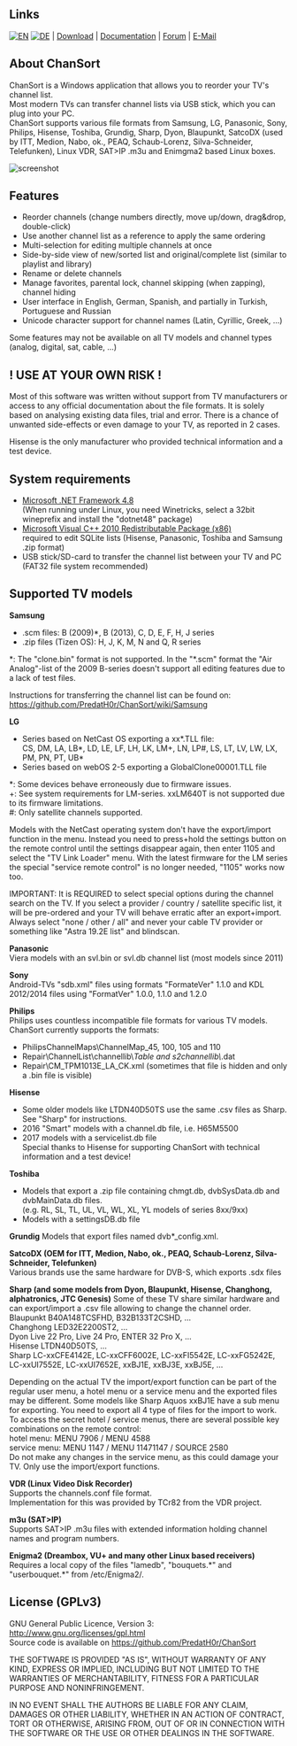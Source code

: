 Links
-----
[![EN](http://beham.biz/chansort/flag_en.png)](https://github.com/PredatH0r/ChanSort/blob/master/readme.md)
[![DE](http://beham.biz/chansort/flag_de.png)](https://github.com/PredatH0r/ChanSort/blob/master/readme_de.md) |
[Download](https://github.com/PredatH0r/ChanSort/releases) | 
[Documentation](https://github.com/PredatH0r/ChanSort/wiki) |
[Forum](https://github.com/PredatH0r/ChanSort/issues) | 
[E-Mail](mailto:horst@beham.biz)

About ChanSort
--------------
ChanSort is a Windows application that allows you to reorder your TV's channel list.  
Most modern TVs can transfer channel lists via USB stick, which you can plug into your PC.  
ChanSort supports various file formats from Samsung, LG, Panasonic, Sony, Philips, Hisense, Toshiba, Grundig,
Sharp, Dyon, Blaupunkt, SatcoDX (used by ITT, Medion, Nabo, ok., PEAQ, Schaub-Lorenz, Silva-Schneider, Telefunken),
Linux VDR, SAT>IP .m3u and Enimgma2 based Linux boxes.

![screenshot](http://beham.biz/chansort/ChanSort-en.png)

Features
--------
- Reorder channels (change numbers directly, move up/down, drag&drop, double-click)
- Use another channel list as a reference to apply the same ordering
- Multi-selection for editing multiple channels at once
- Side-by-side view of new/sorted list and original/complete list (similar to playlist and library)
- Rename or delete channels
- Manage favorites, parental lock, channel skipping (when zapping), channel hiding
- User interface in English, German, Spanish, and partially in Turkish, Portuguese and Russian
- Unicode character support for channel names (Latin, Cyrillic, Greek, ...)

Some features may not be available on all TV models and channel types (analog, digital, sat, cable, ...)

! USE AT YOUR OWN RISK !
------------------------
Most of this software was written without support from TV manufacturers or access to any official 
documentation about the file formats. It is solely based on analysing existing data files, trial and error.
There is a chance of unwanted side-effects or even damage to your TV, as reported in 2 cases.

Hisense is the only manufacturer who provided technical information and a test device.


System requirements
-------------------
- [Microsoft .NET Framework 4.8](https://dotnet.microsoft.com/download/dotnet-framework)  
  (When running under Linux, you need Winetricks, select a 32bit wineprefix and install the "dotnet48" package)
- [Microsoft Visual C++ 2010 Redistributable Package (x86)](http://www.microsoft.com/en-us/download/details.aspx?id=8328)  
  required to edit SQLite lists (Hisense, Panasonic, Toshiba and Samsung .zip format)
- USB stick/SD-card to transfer the channel list between your TV and PC (FAT32 file system recommended)


Supported TV models 
-------------------

**Samsung**  
- .scm files: B (2009)*, B (2013), C, D, E, F, H, J series  
- .zip files (Tizen OS): H, J, K, M, N and Q, R series  

\*: The "clone.bin" format is not supported. In the "*.scm" format
the "Air Analog"-list of the 2009 B-series doesn't support all 
editing features due to a lack of test files.

Instructions for transferring the channel list can be found on:
https://github.com/PredatH0r/ChanSort/wiki/Samsung

**LG**  
- Series based on NetCast OS exporting a xx\*.TLL file:  
  CS, DM, LA, LB\*, LD, LE, LF, LH, LK, LM+, LN, LP#, LS, LT, LV, LW, LX, PM, PN, PT, UB\*  
- Series based on webOS 2-5 exporting a GlobalClone00001.TLL file

\*: Some devices behave erroneously due to firmware issues.  
+: See system requirements for LM-series. xxLM640T is not supported due to its firmware limitations.  
\#: Only satellite channels supported.

Models with the NetCast operating system don't have the export/import function in the menu. Instead you need to press+hold the 
settings button on the remote control until the settings disappear again, then enter 1105 and select the "TV Link Loader" menu.
With the latest firmware for the LM series the special "service remote control" is no longer needed, "1105" works now too.

IMPORTANT: It is REQUIRED to select special options during the channel search on the TV. If you select a provider / country / 
satellite specific list, it will be pre-ordered and your TV will behave erratic after an export+import.
Always select "none / other / all" and never your cable TV provider or something like "Astra 19.2E list" and blindscan.

**Panasonic**  
Viera models with an svl.bin or svl.db channel list (most models since 2011)

**Sony**  
Android-TVs "sdb.xml" files using formats "FormateVer" 1.1.0 and KDL 2012/2014 files using "FormatVer" 1.0.0, 1.1.0 and 1.2.0 

**Philips**  
Philips uses countless incompatible file formats for various TV models.
ChanSort currently supports the formats:  
- PhilipsChannelMaps\ChannelMap_45, 100, 105 and 110
- Repair\ChannelList\channellib\\*Table and s2channellib\\*.dat
- Repair\CM_TPM1013E_LA_CK.xml (sometimes that file is hidden and only a .bin file is visible)

**Hisense**  
- Some older models like LTDN40D50TS use the same .csv files as Sharp. See "Sharp" for instructions.
- 2016 "Smart" models with a channel.db file, i.e. H65M5500  
- 2017 models with a servicelist.db file  
Special thanks to Hisense for supporting ChanSort with technical information and a test device!

**Toshiba**  
- Models that export a .zip file containing chmgt.db, dvbSysData.db and dvbMainData.db files.  
(e.g. RL, SL, TL, UL, VL, WL, XL, YL models of series 8xx/9xx)  
- Models with a settingsDB.db file

**Grundig**
Models that export files named dvb\*_config.xml.

**SatcoDX (OEM for ITT, Medion, Nabo, ok., PEAQ, Schaub-Lorenz, Silva-Schneider, Telefunken)**  
Various brands use the same hardware for DVB-S, which exports .sdx files 

**Sharp (and some models from Dyon, Blaupunkt, Hisense, Changhong, alphatronics, JTC Genesis)**
Some of these TV share similar hardware and can export/import a .csv file allowing to change the channel order.  
Blaupunkt B40A148TCSFHD, B32B133T2CSHD, ...  
Changhong LED32E2200ST2, ...  
Dyon Live 22 Pro, Live 24 Pro, ENTER 32 Pro X, ...  
Hisense LTDN40D50TS, ...  
Sharp LC-xxCFE4142E, LC-xxCFF6002E, LC-xxFI5542E, LC-xxFG5242E, LC-xxUI7552E, LC-xxUI7652E, xxBJ1E, xxBJ3E, xxBJ5E, ...  

Depending on the actual TV the import/export function can be part of the regular user menu, a hotel menu or a service menu
and the exported files may be different. Some models like Sharp Aquos xxBJ1E have a sub menu for exporting. You need to
export all 4 type of files for the import to work.  
To access the secret hotel / service menus, there are several possible key combinations on the remote control:  
hotel menu: MENU 7906 / MENU 4588  
service menu: MENU 1147 / MENU 11471147 / SOURCE 2580  
Do not make any changes in the service menu, as this could damage your TV. Only use the import/export functions.

**VDR (Linux Video Disk Recorder)**  
Supports the channels.conf file format.  
Implementation for this was provided by TCr82 from the VDR project.

**m3u (SAT>IP)**  
Supports SAT>IP .m3u files with extended information holding channel names and program numbers.

**Enigma2 (Dreambox, VU+ and many other Linux based receivers)**  
Requires a local copy of the files "lamedb", "bouquets.\*" and "userbouquet.\*" from /etc/Enigma2/.  


License (GPLv3)
---------------
GNU General Public Licence, Version 3: http://www.gnu.org/licenses/gpl.html  
Source code is available on https://github.com/PredatH0r/ChanSort

THE SOFTWARE IS PROVIDED "AS IS", WITHOUT WARRANTY OF ANY KIND,
EXPRESS OR IMPLIED, INCLUDING BUT NOT LIMITED TO THE WARRANTIES OF
MERCHANTABILITY, FITNESS FOR A PARTICULAR PURPOSE AND NONINFRINGEMENT.

IN NO EVENT SHALL THE AUTHORS BE LIABLE FOR ANY CLAIM, DAMAGES OR
OTHER LIABILITY, WHETHER IN AN ACTION OF CONTRACT, TORT OR OTHERWISE,
ARISING FROM, OUT OF OR IN CONNECTION WITH THE SOFTWARE OR THE USE OR
OTHER DEALINGS IN THE SOFTWARE.
